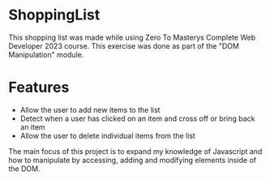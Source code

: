 # ShoppingList
 
This shopping list was made while using Zero To Masterys Complete Web Developer 2023 course. This exercise was done as part of the "DOM Manipulation" module.

# Features
 * Allow the user to add new items to the list
 * Detect when a user has clicked on an item and cross off or bring back an item
 * Allow the user to delete individual items from the list

The main focus of this project is to expand my knowledge of Javascript and how to manipulate by accessing, adding and modifying elements inside of the DOM.
